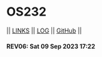 # OS232
|| [LINKS](LINKS/) || [LOG](TXT/mylog.txt) || [GitHub](https://github.com/fikrirmdhna/os232/) ||
#### REV06: Sat 09 Sep 2023 17:22